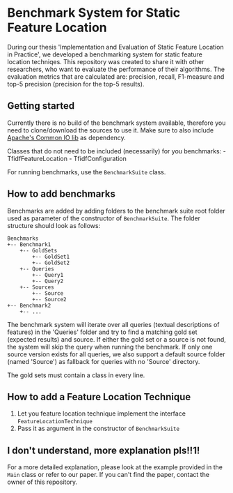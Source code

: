 # Benchmark System for Static Feature Location
During our thesis 'Implementation and Evaluation of Static Feature Location in Practice', we developed a benchmarking system for static feature location techniqes.
This repository was created to share it with other researchers, who want to evaluate the performance of their algorithms.
The evaluation metrics that are calculated are: precision, recall, F1-measure and top-5 precision (precision for the top-5 results).


## Getting started
Currently there is no build of the benchmark system available, therefore you need to clone/download the sources to use it.
Make sure to also include [Apache's Common IO lib](https://commons.apache.org/proper/commons-io/) as dependency.

Classes that do not need to be included (necessarily) for you benchmarks:
	- TfidfFeatureLocation
	- TfidfConfiguration
	
For running benchmarks, use the `BenchmarkSuite` class.

## How to add benchmarks
Benchmarks are added by adding folders to the benchmark suite root folder used as parameter of the constructor of `BenchmarkSuite`.
The folder structure should look as follows:
```
Benchmarks
+-- Benchmark1
	+-- GoldSets
		+-- GoldSet1
		+-- GoldSet2
	+-- Queries
		+-- Query1
		+-- Query2
	+-- Sources
		+-- Source
		+-- Source2
+-- Benchmark2
	+-- ...
```
The benchmark system will iterate over all queries (textual descriptions of features) in the 'Queries' folder and try to find a matching gold set (expected results) and source.
If either the gold set or a source is not found, the system will skip the query when running the benchmark.
If only one source version exists for all queries, we also support a default source folder (named 'Source') as fallback for queries with no 'Source<ID>' directory.

The gold sets must contain a class in every line.

## How to add a Feature Location Technique
1. Let you feature location technique implement the interface `FeatureLocationTechnique`
2. Pass it as argument in the constructor of `BenchmarkSuite`


## I don't understand, more explanation pls!!1!
For a more detailed explanation, please look at the example provided in the `Main` class or refer to our paper. If you can't find the paper, contact the owner of this repository.
